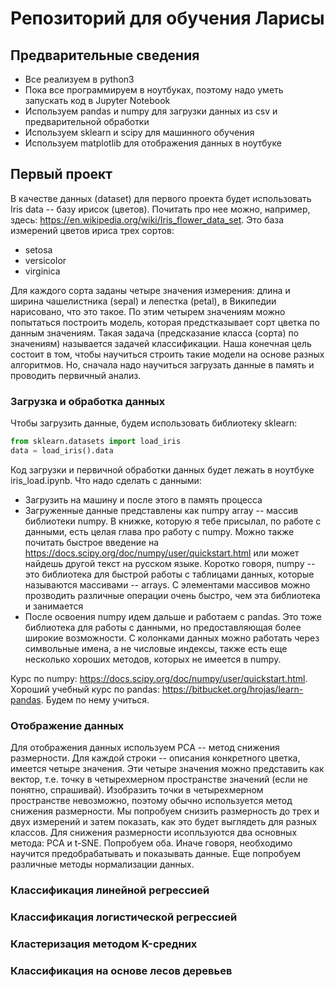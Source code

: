 # Репозиторий для обучения Ларисы

## Предварительные сведения

* Все реализуем в python3
* Пока все программируем в ноутбуках, поэтому надо уметь запускать код в Jupyter Notebook
* Используем pandas и numpy для загрузки данных из csv и предварительной обработки
* Используем sklearn и scipy для машинного обучения
* Используем matplotlib для отображения данных в ноутбуке

## Первый проект

В качестве данных (dataset) для первого проекта будет использовать Iris data -- базу ирисок (цветов). Почитать про нее можно, например, здесь: 
https://en.wikipedia.org/wiki/Iris_flower_data_set. Это база измерений цветов ириса трех сортов:
* setosa
* versicolor
* virginica

Для каждого сорта заданы четыре значения измерения: длина и ширина чашелистника (sepal) и лепестка (petal), в Википедии нарисовано,
что это такое. По этим четырем значениям можно попытаться построить модель, которая предстказывает сорт цветка по данным значениям.
Такая задача (предсказание класса (сорта) по значениям) называется задачей классификации. Наша конечная цель состоит в том, чтобы
научиться строить такие модели на основе разных алгоритмов. Но, сначала надо научиться загрузать данные в память и проводить первичный
анализ.

### Загрузка и обработка данных

Чтобы загрузить данные, будем использовать библиотеку sklearn:
```python
from sklearn.datasets import load_iris
data = load_iris().data
```

Код загрузки и первичной обработки данных будет лежать в ноутбуке iris\_load.ipynb. Что надо сделать с данными:
* Загрузить на машину и после этого в память процесса
* Загруженные данные представлены как numpy array -- массив библиотеки numpy. В книжке, которую я тебе присылал, по работе с данными, есть
  целая глава про работу с numpy. Можно также почитать быстрое введение на https://docs.scipy.org/doc/numpy/user/quickstart.html или
  может найдешь другой текст на русском языке. Коротко говоря, numpy -- это библиотека для быстрой работы с таблицами данных, которые
  называются массивами -- arrays. С элементами массивов можно прозводить различные операции очень быстро, чем эта библиотека и занимается
* После освоения numpy идем дальше и работаем с pandas. Это тоже библиотека для работы с данными, но предоставляющая более широкие
  возможности. С колонками данных можно работать через символьные имена, а не числовые индексы, также есть еще несколько хороших методов,
  которых не имеется в numpy.

Курс по numpy: https://docs.scipy.org/doc/numpy/user/quickstart.html.
Хороший учебный курс по pandas: https://bitbucket.org/hrojas/learn-pandas. Будем по нему учиться.


### Отображение данных

Для отображения данных используем PCA -- метод снижения размерности. Для каждой строки -- описания конкретного цветка, имеется четыре значения.
Эти четыре значения можно представить как вектор, т.е. точку в четырехмерном пространстве значений (если не понятно, спрашивай). Изобразить
точки в четырехмерном пространстве невозможно, поэтому обычно используется метод снижения размерности. Мы попробуем снизить размерность до
трех и двух измерений и затем показать, как это будет выглядеть для разных классов. Для снижения размерности исопльзуются два основных
метода: PCA и t-SNE. Попробуем оба. Иначе говоря, необходимо научится предобрабатывать и показывать данные. Еще попробуем различные методы
нормализации данных.

### Классификация линейной регрессией


### Классификация логистической регрессией


### Кластеризация методом K-средних


### Классификация на основе лесов деревьев






